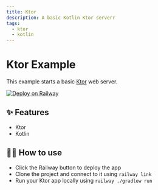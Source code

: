 ```yaml
---
title: Ktor
description: A basic Kotlin Ktor serverr
tags:
  - ktor
  - kotlin
---
```


# Ktor Example

This example starts a basic [Ktor](https://ktor.io/) web server.

[![Deploy on Railway](https://railway.app/button.svg)](https://railway.app/new?template=https%3A%2F%2Fgithub.com%2Frailwayapp%2Fexamples%2Ftree%2Fmaster%2Fexamples%2Fktor)

## ✨ Features

- Ktor
- Kotlin

## 💁‍♀️ How to use

- Click the Railway button to deploy the app
- Clone the project and connect to it using `railway link`
- Run your Ktor app locally using `railway ./gradlew run`
